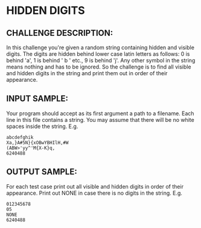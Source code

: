 HIDDEN DIGITS
=============

CHALLENGE DESCRIPTION:
----------------------

In this challenge you're given a random string containing hidden and visible digits. The digits are hidden behind lower case latin letters as follows: 0 is behind 'a', 1 is behind ' b ' etc., 9 is behind 'j'. Any other symbol in the string means nothing and has to be ignored. So the challenge is to find all visible and hidden digits in the string and print them out in order of their appearance.

INPUT SAMPLE:
-------------

Your program should accept as its first argument a path to a filename. Each line in this file contains a string. You may assume that there will be no white spaces inside the string. E.g.

	abcdefghik
	Xa,}A#5N}{xOBwYBHIlH,#W
	(ABW>'yy^'M{X-K}q,
	6240488

OUTPUT SAMPLE:
--------------

For each test case print out all visible and hidden digits in order of their appearance. Print out NONE in case there is no digits in the string. E.g.

	012345678
	05
	NONE
	6240488